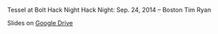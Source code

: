 Tessel at Bolt Hack Night
Hack Night: Sep. 24, 2014 – Boston
Tim Ryan

Slides on [Google Drive](https://docs.google.com/presentation/d/1AUOJ46oglOVClA9kjl3JjECBEJGGUHYCocgKhaHz4F4/edit?usp=sharing)
